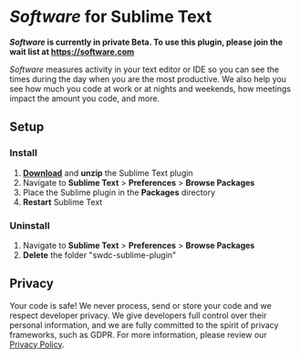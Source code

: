 # *Software* for Sublime Text

***Software* is currently in private Beta. To use this plugin, please join the wait list at https://software.com**

*Software* measures activity in your text editor or IDE so you can see the times during the day when you are the most productive. We also help you see how much you code at work or at nights and weekends, how meetings impact the amount you code, and more. 

## Setup

### Install

1. [**Download**](https://s3-us-west-1.amazonaws.com/swdc-plugins/swdc-sublime.zip) and **unzip** the Sublime Text plugin
2. Navigate to **Sublime Text** > **Preferences** > **Browse Packages**
3. Place the Sublime plugin in the **Packages** directory
4. **Restart** Sublime Text

### Uninstall

1. Navigate to **Sublime Text** > **Preferences** > **Browse Packages**
2. **Delete** the folder "swdc-sublime-plugin"

## Privacy

Your code is safe! We never process, send or store your code and we respect developer privacy. We give developers full control over their personal information, and we are fully committed to the spirit of privacy frameworks, such as GDPR. For more information, please review our [Privacy Policy](https://software.com/privacy-policy).

